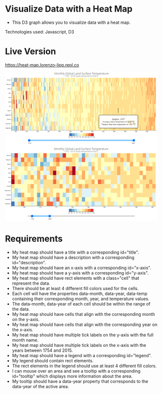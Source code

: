 # Visualize Data with a Heat Map

- This D3 graph allows you to visualize data with a heat map.

Technologies used: Javascript, D3

# Live Version

https://heat-map.lorenzo-lipp.repl.co

![image](./images/preview-1.png)
![image](./images/preview-2.png)

# Requirements

- My heat map should have a title with a corresponding id="title".
- My heat map should have a description with a corresponding id="description".
- My heat map should have an x-axis with a corresponding id="x-axis".
- My heat map should have a y-axis with a corresponding id="y-axis".
- My heat map should have rect elements with a class="cell" that represent the data.
- There should be at least 4 different fill colors used for the cells.
- Each cell will have the properties data-month, data-year, data-temp containing their corresponding month, year, and temperature values.
- The data-month, data-year of each cell should be within the range of the data.
- My heat map should have cells that align with the corresponding month on the y-axis.
- My heat map should have cells that align with the corresponding year on the x-axis.
- My heat map should have multiple tick labels on the y-axis with the full month name.
- My heat map should have multiple tick labels on the x-axis with the years between 1754 and 2015.
- My heat map should have a legend with a corresponding id="legend".
- My legend should contain rect elements.
- The rect elements in the legend should use at least 4 different fill colors.
- I can mouse over an area and see a tooltip with a corresponding id="tooltip" which displays more information about the area.
- My tooltip should have a data-year property that corresponds to the data-year of the active area.